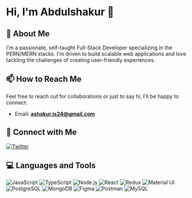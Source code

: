 # Hi, I'm Abdulshakur 👋

## 🚀 About Me
I'm a passionate, self-taught Full-Stack Developer specializing in the PERN/MERN stacks.  I'm driven to build scalable web applications and love tackling the challenges of creating user-friendly experiences.

## 📫 How to Reach Me
Feel free to reach out for collaborations or just to say hi, I'll be happy to connect:
- Email: **ashakur.js24@gmail.com**

## 🤝 Connect with Me
[![Twitter](https://img.shields.io/twitter/follow/Ashakur_js24?style=social)](https://twitter.com/Ashakur_js24)

## 💻 Languages and Tools
![JavaScript](https://img.shields.io/badge/-JavaScript-F7DF1E?style=flat-square&logo=javascript&logoColor=black)
![TypeScript](https://img.shields.io/badge/-TypeScript-3178C6?style=flat-square&logo=typescript&logoColor=white)
![Node.js](https://img.shields.io/badge/-Node.js-339933?style=flat-square&logo=nodedotjs&logoColor=white)
![React](https://img.shields.io/badge/-React-61DAFB?style=flat-square&logo=react&logoColor=black)
![Redux](https://img.shields.io/badge/-Redux-764ABC?style=flat-square&logo=redux&logoColor=white)
![Material UI](https://img.shields.io/badge/-Material--UI-007FFF?style=flat-square&logo=mui&logoColor=white)
![PostgreSQL](https://img.shields.io/badge/-PostgreSQL-4169E1?style=flat-square&logo=postgresql&logoColor=white)
![MongoDB](https://img.shields.io/badge/-MongoDB-47A248?style=flat-square&logo=mongodb&logoColor=white)
![Figma](https://img.shields.io/badge/-Figma-F24E1E?style=flat-square&logo=figma&logoColor=white)
![Postman](https://img.shields.io/badge/-Postman-FF6C37?style=flat-square&logo=postman&logoColor=white)
![MySQL](https://img.shields.io/badge/-MySQL-4479A1?style=flat-square&logo=mysql&logoColor=white)
